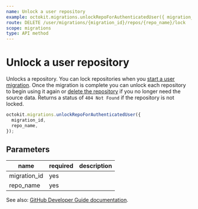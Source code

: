 ```yaml
---
name: Unlock a user repository
example: octokit.migrations.unlockRepoForAuthenticatedUser({ migration_id, repo_name })
route: DELETE /user/migrations/{migration_id}/repos/{repo_name}/lock
scope: migrations
type: API method
---
```


# Unlock a user repository

Unlocks a repository. You can lock repositories when you [start a user migration](https://developer.github.com/v3/migrations/users/#start-a-user-migration). Once the migration is complete you can unlock each repository to begin using it again or [delete the repository](https://developer.github.com/v3/repos/#delete-a-repository) if you no longer need the source data. Returns a status of `404 Not Found` if the repository is not locked.

```js
octokit.migrations.unlockRepoForAuthenticatedUser({
  migration_id,
  repo_name,
});
```

## Parameters

<table>
  <thead>
    <tr>
      <th>name</th>
      <th>required</th>
      <th>description</th>
    </tr>
  </thead>
  <tbody>
    <tr><td>migration_id</td><td>yes</td><td>

</td></tr>
<tr><td>repo_name</td><td>yes</td><td>

</td></tr>
  </tbody>
</table>

See also: [GitHub Developer Guide documentation](https://developer.github.com/v3/migrations/users/#unlock-a-user-repository).

